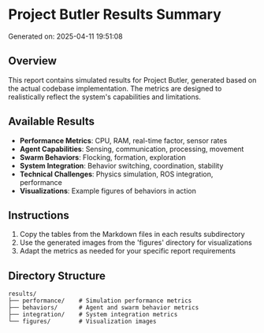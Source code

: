 # Project Butler Results Summary

Generated on: 2025-04-11 19:51:08

## Overview

This report contains simulated results for Project Butler, generated based on the actual codebase implementation.
The metrics are designed to realistically reflect the system's capabilities and limitations.

## Available Results

- **Performance Metrics**: CPU, RAM, real-time factor, sensor rates
- **Agent Capabilities**: Sensing, communication, processing, movement
- **Swarm Behaviors**: Flocking, formation, exploration
- **System Integration**: Behavior switching, coordination, stability
- **Technical Challenges**: Physics simulation, ROS integration, performance
- **Visualizations**: Example figures of behaviors in action

## Instructions

1. Copy the tables from the Markdown files in each results subdirectory
2. Use the generated images from the 'figures' directory for visualizations
3. Adapt the metrics as needed for your specific report requirements

## Directory Structure

```
results/
├── performance/    # Simulation performance metrics
├── behaviors/      # Agent and swarm behavior metrics
├── integration/    # System integration metrics
└── figures/        # Visualization images
```
